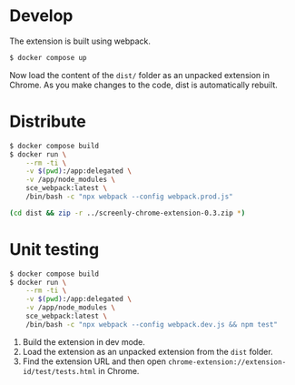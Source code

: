 # Develop

The extension is built using webpack.

```bash
$ docker compose up
```

Now load the content of the `dist/` folder as an unpacked extension in Chrome. As you make changes to the code, dist is automatically rebuilt.

# Distribute

```bash
$ docker compose build
$ docker run \
    --rm -ti \
    -v $(pwd):/app:delegated \
    -v /app/node_modules \
    sce_webpack:latest \
    /bin/bash -c "npx webpack --config webpack.prod.js"

(cd dist && zip -r ../screenly-chrome-extension-0.3.zip *)
```

# Unit testing

```bash
$ docker compose build
$ docker run \
    --rm -ti \
    -v $(pwd):/app:delegated \
    -v /app/node_modules \
    sce_webpack:latest \
    /bin/bash -c "npx webpack --config webpack.dev.js && npm test"

```

1. Build the extension in dev mode.
2. Load the extension as an unpacked extension from the `dist` folder.
3. Find the extension URL and then open `chrome-extension://extension-id/test/tests.html` in Chrome.
